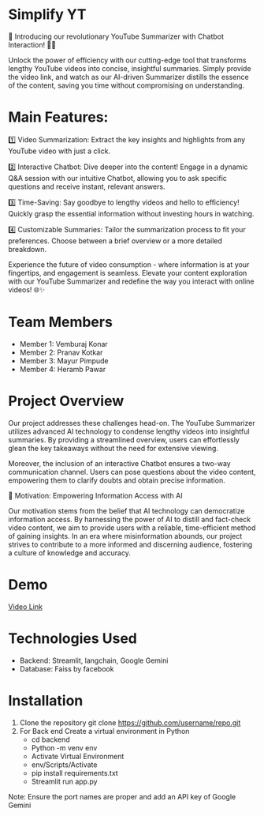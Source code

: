 # Simplify YT
🚀 Introducing our revolutionary YouTube Summarizer with Chatbot Interaction! 🎥🤖

Unlock the power of efficiency with our cutting-edge tool that transforms lengthy YouTube videos into concise, insightful summaries. Simply provide the video link, and watch as our AI-driven Summarizer distills the essence of the content, saving you time without compromising on understanding.

# Main Features:
1️⃣ Video Summarization: Extract the key insights and highlights from any YouTube video with just a click.

2️⃣ Interactive Chatbot: Dive deeper into the content! Engage in a dynamic Q&A session with our intuitive Chatbot, allowing you to ask specific questions and receive instant, relevant answers.

3️⃣ Time-Saving: Say goodbye to lengthy videos and hello to efficiency! Quickly grasp the essential information without investing hours in watching.

4️⃣ Customizable Summaries: Tailor the summarization process to fit your preferences. Choose between a brief overview or a more detailed breakdown.

Experience the future of video consumption - where information is at your fingertips, and engagement is seamless. Elevate your content exploration with our YouTube Summarizer and redefine the way you interact with online videos! 🌐✨

# Team Members

- Member 1: Vemburaj Konar
- Member 2: Pranav Kotkar
- Member 3: Mayur Pimpude
- Member 4: Heramb Pawar

# Project Overview

Our project addresses these challenges head-on. The YouTube Summarizer utilizes advanced AI technology to condense lengthy videos into insightful summaries. By providing a streamlined overview, users can effortlessly glean the key takeaways without the need for extensive viewing.

Moreover, the inclusion of an interactive Chatbot ensures a two-way communication channel. Users can pose questions about the video content, empowering them to clarify doubts and obtain precise information.

🚀 Motivation: Empowering Information Access with AI

Our motivation stems from the belief that AI technology can democratize information access. By harnessing the power of AI to distill and fact-check video content, we aim to provide users with a reliable, time-efficient method of gaining insights. In an era where misinformation abounds, our project strives to contribute to a more informed and discerning audience, fostering a culture of knowledge and accuracy.

# Demo

[Video Link](https://drive.google.com/drive/folders/1VU2Gi7qe2PRONk-fUbf-mYsdeXL3SecM?usp=drive_link )


# Technologies Used

- Backend: Streamlit, langchain, Google Gemini
- Database: Faiss by facebook


# Installation

1. Clone the repository
   git clone https://github.com/username/repo.git
2. For Back end
   Create a virtual environment in Python
   - cd backend
   - Python -m venv env
   - Activate Virtual Environment
   - env/Scripts/Activate
   - pip install requirements.txt
   - Streamlit run app.py
   
Note: Ensure the port names are proper and add an API key of Google Gemini
